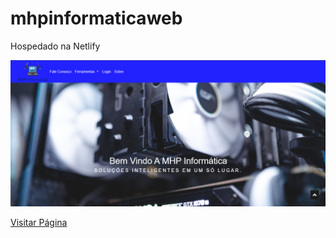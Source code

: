 # mhpinformaticaweb
<p>Hospedado na Netlify</p>
<a href="https://mhpinformatica.netlify.app"><img src="https://raw.githubusercontent.com/miguelhp373/Mhpinformaticawebsite/master/src/img/interface/interfacepage.png"></img></a>
<a href="https://mhpinformatica.netlify.app"><p>Visitar Página</p></a>
 
